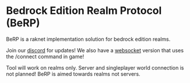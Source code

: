 # Bedrock Edition Realm Protocol (BeRP)
BeRP is a raknet implementation solution for bedrock edition realms.

Join our [discord](https://discord.gg/9S4aKh684W) for updates!
We also have a [websocket](https://github.com/PMK744/Node-BEWSS) version that uses the /connect command in game!


Tool will work on realms only. Server and singleplayer world connection is not planned! BeRP is aimed towards realms not servers.